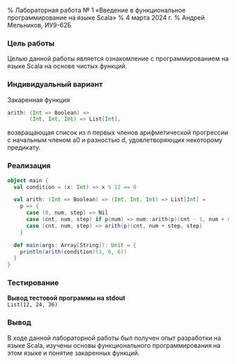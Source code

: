 % Лабораторная работа № 1 «Введение в функциональное
программирование на языке Scala»
% 4 марта 2024 г.
% Андрей Мельников, ИУ9-62Б

### Цель работы
Целью данной работы является ознакомление с программированием на языке Scala на основе чистых функций.

### Индивидуальный вариант
Закаренная функция
```scala
arith: (Int => Boolean) => 
       (Int, Int, Int) => List[Int],
```
возвращающая список из n первых членов арифметической прогрессии с начальным членом a0 и разностью d, 
удовлетворяющих некоторому предикату.

### Реализация
```scala
object main {
  val condition = (x: Int) => x % 12 == 0

  val arith: (Int => Boolean) => (Int, Int, Int) => List[Int] =
    p => {
      case (0, num, step) => Nil
      case (cnt, num, step) if p(num) => num::arith(p)(cnt - 1, num + step, step)
      case (cnt, num, step) => arith(p)(cnt, num + step, step)
    }

  def main(args: Array[String]): Unit = {
    println(arith(condition)(3, 6, 6))
  }
}
```

### Тестирование
**Вывод тестовой программы на stdout**\
```List(12, 24, 36)```

### Вывод
В ходе данной лабораторной работы был получен опыт разработки на языке Scala, изучены основы
функционального программирования на этом языке и понятие закаренных функций.
